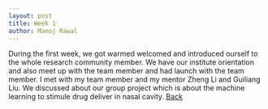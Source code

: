 ```yaml
---
layout: post
title: Week 1
author: Manoj Rawal
---
```


During the first week, we got warmed welcomed and introduced ourself to the whole research community member. We have our institute orientation and also meet up with the team member and had launch with the team member. I met with my team member and my mentor Zheng Li and Guiliang Liu. We discussed about our group project which is about the machine learning to stimule drug deliver in nasal cavity. 
[Back](./)

